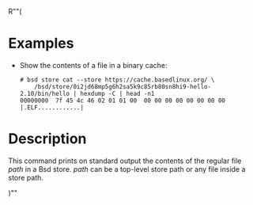 R""(

# Examples

* Show the contents of a file in a binary cache:

  ```console
  # bsd store cat --store https://cache.basedlinux.org/ \
      /bsd/store/0i2jd68mp5g6h2sa5k9c85rb80sn8hi9-hello-2.10/bin/hello | hexdump -C | head -n1
  00000000  7f 45 4c 46 02 01 01 00  00 00 00 00 00 00 00 00  |.ELF............|
  ```

# Description

This command prints on standard output the contents of the regular
file *path* in a Bsd store. *path* can be a top-level store path or
any file inside a store path.

)""
